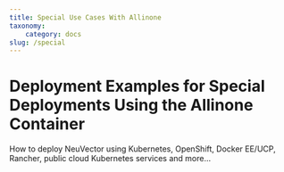 ```yaml
---
title: Special Use Cases With Allinone
taxonomy:
    category: docs
slug: /special
---
```


# Deployment Examples for Special Deployments Using the Allinone Container

How to deploy NeuVector using Kubernetes, OpenShift, Docker EE/UCP, Rancher, public cloud Kubernetes services and more…
